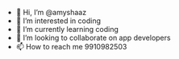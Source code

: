 - 👋 Hi, I’m @amyshaaz
- 👀 I’m interested in coding
- 🌱 I’m currently learning coding
- 💞️ I’m looking to collaborate on app developers
- 📫 How to reach me 9910982503

<!---
amyshaaz/amyshaaz is a ✨ special ✨ repository because its `README.md` (this file) appears on your GitHub profile.
You can click the Preview link to take a look at your changes.
--->
